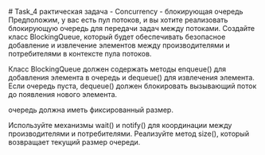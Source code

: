#   T a s k _ 4 
 
 рактическая задача - Concurrency - блокирующая очередь
Предположим, у вас есть пул потоков, и вы хотите реализовать блокирующую очередь для передачи задач между потоками. Создайте класс BlockingQueue, который будет обеспечивать безопасное добавление и извлечение элементов между производителями и потребителями в контексте пула потоков.

Класс BlockingQueue должен содержать методы enqueue() для добавления элемента в очередь и dequeue() для извлечения элемента. Если очередь пуста, dequeue() должен блокировать вызывающий поток до появления нового элемента.

очередь должна иметь фиксированный размер.

Используйте механизмы wait() и notify() для координации между производителями и потребителями. Реализуйте метод size(), который возвращает текущий размер очереди.
